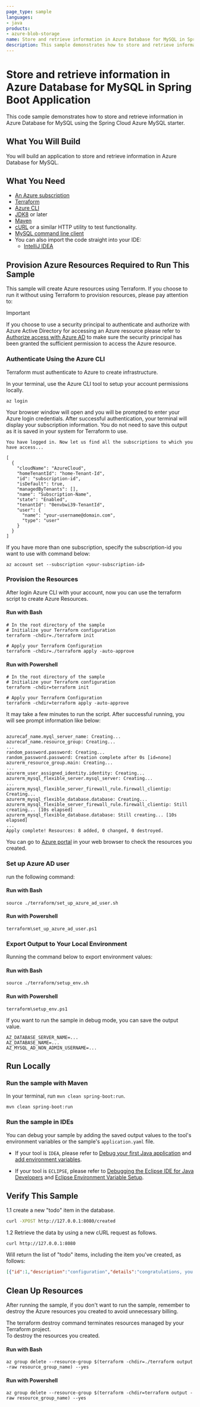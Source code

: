 ```yaml
---
page_type: sample
languages:
- java
products:
- azure-blob-storage
name: Store and retrieve information in Azure Database for MySQL in Spring Boot Application
description: This sample demonstrates how to store and retrieve information in Azure Database for MySQL in Spring Boot application.
---
```


# Store and retrieve information in Azure Database for MySQL in Spring Boot Application

This code sample demonstrates how to store and retrieve information in Azure Database for MySQL using the Spring Cloud Azure MySQL starter.

## What You Will Build

You will build an application to store and retrieve information in Azure Database for MySQL.

## What You Need

- [An Azure subscription](https://azure.microsoft.com/free/)
- [Terraform](https://www.terraform.io/)
- [Azure CLI](https://docs.microsoft.com/cli/azure/install-azure-cli)
- [JDK8](https://www.oracle.com/java/technologies/downloads/) or later
- [Maven](https://maven.apache.org/)
- [cURL](https://curl.se/) or a similar HTTP utility to test functionality.
- [MySQL command line client](http://www.mysql.com)
- You can also import the code straight into your IDE:
    - [IntelliJ IDEA](https://www.jetbrains.com/idea/download)

## Provision Azure Resources Required to Run This Sample
This sample will create Azure resources using Terraform. If you choose to run it without using Terraform to provision resources, please pay attention to:
> [!IMPORTANT]  
> If you choose to use a security principal to authenticate and authorize with Azure Active Directory for accessing an Azure resource
> please refer to [Authorize access with Azure AD](https://microsoft.github.io/spring-cloud-azure/current/reference/html/index.html#authorize-access-with-azure-active-directory) to make sure the security principal has been granted the sufficient permission to access the Azure resource.

### Authenticate Using the Azure CLI
Terraform must authenticate to Azure to create infrastructure.

In your terminal, use the Azure CLI tool to setup your account permissions locally.

```shell
az login
```

Your browser window will open and you will be prompted to enter your Azure login credentials. After successful authentication, your terminal will display your subscription information. You do not need to save this output as it is saved in your system for Terraform to use.

```shell
You have logged in. Now let us find all the subscriptions to which you have access...

[
  {
    "cloudName": "AzureCloud",
    "homeTenantId": "home-Tenant-Id",
    "id": "subscription-id",
    "isDefault": true,
    "managedByTenants": [],
    "name": "Subscription-Name",
    "state": "Enabled",
    "tenantId": "0envbwi39-TenantId",
    "user": {
      "name": "your-username@domain.com",
      "type": "user"
    }
  }
]
```

If you have more than one subscription, specify the subscription-id you want to use with command below:
```shell
az account set --subscription <your-subscription-id>
```

### Provision the Resources

After login Azure CLI with your account, now you can use the terraform script to create Azure Resources.

#### Run with Bash

```shell
# In the root directory of the sample
# Initialize your Terraform configuration
terraform -chdir=./terraform init

# Apply your Terraform Configuration
terraform -chdir=./terraform apply -auto-approve

```

#### Run with Powershell

```shell
# In the root directory of the sample
# Initialize your Terraform configuration
terraform -chdir=terraform init

# Apply your Terraform Configuration
terraform -chdir=terraform apply -auto-approve

```

It may take a few minutes to run the script. After successful running, you will see prompt information like below:

```shell

azurecaf_name.myql_server_name: Creating...
azurecaf_name.resource_group: Creating...
...
random_password.password: Creating...
random_password.password: Creation complete after 0s [id=none]
azurerm_resource_group.main: Creating...
...
azurerm_user_assigned_identity.identity: Creating...
azurerm_mysql_flexible_server.mysql_server: Creating...
...
azurerm_mysql_flexible_server_firewall_rule.firewall_clientip: Creating...
azurerm_mysql_flexible_database.database: Creating...
azurerm_mysql_flexible_server_firewall_rule.firewall_clientip: Still creating... [10s elapsed]
azurerm_mysql_flexible_database.database: Still creating... [10s elapsed]
...
Apply complete! Resources: 8 added, 0 changed, 0 destroyed.

```

You can go to [Azure portal](https://ms.portal.azure.com/) in your web browser to check the resources you created.

### Set up Azure AD user

run the following command:

#### Run with Bash

```shell
source ./terraform/set_up_azure_ad_user.sh
```

#### Run with Powershell

```shell
terraform\set_up_azure_ad_user.ps1
```

### Export Output to Your Local Environment
Running the command below to export environment values:

#### Run with Bash

```shell
source ./terraform/setup_env.sh
```

#### Run with Powershell

```shell
terraform\setup_env.ps1
```

If you want to run the sample in debug mode, you can save the output value.

```shell
AZ_DATABASE_SERVER_NAME=...
AZ_DATABASE_NAME=...
AZ_MYSQL_AD_NON_ADMIN_USERNAME=...

```

## Run Locally

### Run the sample with Maven

In your terminal, run `mvn clean spring-boot:run`.

```shell
mvn clean spring-boot:run
```

### Run the sample in IDEs

You can debug your sample by adding the saved output values to the tool's environment variables or the sample's `application.yaml` file.

* If your tool is `IDEA`, please refer to [Debug your first Java application](https://www.jetbrains.com/help/idea/debugging-your-first-java-application.html) and [add environment variables](https://www.jetbrains.com/help/objc/add-environment-variables-and-program-arguments.html#add-environment-variables).

* If your tool is `ECLIPSE`, please refer to [Debugging the Eclipse IDE for Java Developers](https://www.eclipse.org/community/eclipse_newsletter/2017/june/article1.php) and [Eclipse Environment Variable Setup](https://examples.javacodegeeks.com/desktop-java/ide/eclipse/eclipse-environment-variable-setup-example/).

## Verify This Sample 

1.1 create a new "todo" item in the database.

```bash
curl -XPOST http://127.0.0.1:8080/created
```

1.2 Retrieve the data by using a new cURL request as follows.  

```shell
curl http://127.0.0.1:8080
```

Will return the list of "todo" items, including the item you've created, as follows: 

```json
[{"id":1,"description":"configuration","details":"congratulations, you have set up correctly!","done":true}]
```

## Clean Up Resources
After running the sample, if you don't want to run the sample, remember to destroy the Azure resources you created to avoid unnecessary billing.

The terraform destroy command terminates resources managed by your Terraform project.   
To destroy the resources you created.

#### Run with Bash

```shell
az group delete --resource-group $(terraform -chdir=./terraform output -raw resource_group_name) --yes
```

#### Run with Powershell

```shell
az group delete --resource-group $(terraform -chdir=terraform output -raw resource_group_name) --yes
```
